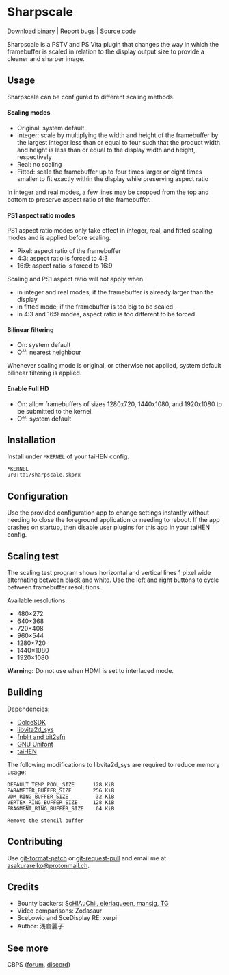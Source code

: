 # Sharpscale

[Download binary](https://forum.devchroma.nl/index.php/topic,112.0.html) | [Report bugs](https://github.com/cuevavirus/sharpscale/issues) | [Source code](https://git.shotatoshounenwachigau.moe/vita/sharpscale/)

Sharpscale is a PSTV and PS Vita plugin that changes the way in which the framebuffer is scaled in relation to the display output size to provide a cleaner and sharper image.

## Usage

Sharpscale can be configured to different scaling methods.

#### Scaling modes

- Original: system default
- Integer: scale by multiplying the width and height of the framebuffer by the largest integer less than or equal to four such that the product width and height is less than or equal to the display width and height, respectively
- Real: no scaling
- Fitted: scale the framebuffer up to four times larger or eight times smaller to fit exactly within the display while preserving aspect ratio

In integer and real modes, a few lines may be cropped from the top and bottom to preserve aspect ratio of the framebuffer.

#### PS1 aspect ratio modes

PS1 aspect ratio modes only take effect in integer, real, and fitted scaling modes and is applied before scaling.

- Pixel: aspect ratio of the framebuffer
- 4∶3: aspect ratio is forced to 4∶3
- 16∶9: aspect ratio is forced to 16∶9

Scaling and PS1 aspect ratio will not apply when

- in integer and real modes, if the framebuffer is already larger than the display
- in fitted mode, if the framebuffer is too big to be scaled
- in 4∶3 and 16∶9 modes, aspect ratio is too different to be forced

#### Bilinear filtering

- On: system default
- Off: nearest neighbour

Whenever scaling mode is original, or otherwise not applied, system default bilinear filtering is applied.

#### Enable Full HD

- On: allow framebuffers of sizes 1280x720, 1440x1080, and 1920x1080 to be submitted to the kernel
- Off: system default

## Installation

Install under `*KERNEL` of your taiHEN config.

```
*KERNEL
ur0:tai/sharpscale.skprx
```

## Configuration

Use the provided configuration app to change settings instantly without needing to close the foreground application or needing to reboot. If the app crashes on startup, then disable user plugins for this app in your taiHEN config.

## Scaling test

The scaling test program shows horizontal and vertical lines 1 pixel wide alternating between black and white. Use the left and right buttons to cycle between framebuffer resolutions.

Available resolutions:

- 480×272
- 640×368
- 720×408
- 960×544
- 1280×720
- 1440×1080
- 1920×1080

**Warning:** Do not use when HDMI is set to interlaced mode.

## Building

Dependencies:

- [DolceSDK](https://forum.devchroma.nl/index.php/topic,129.0.html)
- [libvita2d_sys](https://github.com/GrapheneCt/libvita2d_sys)
- [fnblit and bit2sfn](https://git.shotatoshounenwachigau.moe/vita/fnblit)
- [GNU Unifont](http://unifoundry.com/unifont/index.html)
- [taiHEN](https://git.shotatoshounenwachigau.moe/vita/taihen/)

The following modifications to libvita2d_sys are required to reduce memory usage:

```
DEFAULT_TEMP_POOL_SIZE      128 KiB
PARAMETER_BUFFER_SIZE       256 KiB
VDM_RING_BUFFER_SIZE         32 KiB
VERTEX_RING_BUFFER_SIZE     128 KiB
FRAGMENT_RING_BUFFER_SIZE    64 KiB

Remove the stencil buffer
```

## Contributing

Use [git-format-patch](https://www.git-scm.com/docs/git-format-patch) or [git-request-pull](https://www.git-scm.com/docs/git-request-pull) and email me at <asakurareiko@protonmail.ch>.

## Credits

- Bounty backers: [ScHlAuChii, eleriaqueen, mansjg, TG](https://www.bountysource.com/issues/78540965-native-resolution-output-for-pstv)
- Video comparisons: Zodasaur
- SceLowio and SceDisplay RE: xerpi
- Author: 浅倉麗子

## See more

CBPS ([forum](https://forum.devchroma.nl/index.php), [discord](https://discordapp.com/invite/2ccAkg3))
